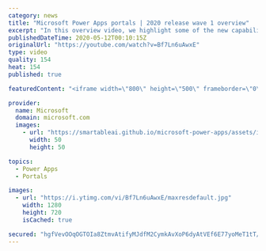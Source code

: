 ```yaml
---
category: news
title: "Microsoft Power Apps portals | 2020 release wave 1 overview"
excerpt: "In this overview video, we highlight some of the new capabilities included in the latest update to Microsoft Power Apps portals.     Here are the capabilities covered:   •    Power BI integration, so you can quickly add Power BI reports, tables, and dashboards to your portals without coding.  •    Themes"
publishedDateTime: 2020-05-12T00:10:15Z
originalUrl: "https://youtube.com/watch?v=Bf7Ln6uAwxE"
type: video
quality: 154
heat: 154
published: true

featuredContent: "<iframe width=\"800\" height=\"500\" frameborder=\"0\" src=\"https://www.youtube.com/embed/Bf7Ln6uAwxE\" allow=\"accelerometer; autoplay; encrypted-media; gyroscope; picture-in-picture\" allowfullscreen></iframe>"

provider:
  name: Microsoft
  domain: microsoft.com
  images:
    - url: "https://smartableai.github.io/microsoft-power-apps/assets/images/organizations/microsoft.com-50x50.jpg"
      width: 50
      height: 50

topics:
  - Power Apps
  - Portals

images:
  - url: "https://i.ytimg.com/vi/Bf7Ln6uAwxE/maxresdefault.jpg"
    width: 1280
    height: 720
    isCached: true

secured: "hgfVevOOqOGTOIa8ZtmvAtifyMJdfM2CymkAvXoP6dyAtVEf6E77yoMeT1tT/D/OGs4Td+gL2pifpnnCpFeYn4wtQP7d4V3mWQzZQ4R2Fyn/6zm7cdWyVYGR6UZUpJ0Oivvz5ZRxOC400/7NfjUPPTeSDD651lraB5XGKwKUrcsYwJaPlwV5qo0vY/GkSBIsPBgripkyDtDdwUsJ+jcW9bTdU2Af5NYOV2o8Fb3dCtsjypJF0nUtmxFwWaz5aB4NyIqeFtmbg069SdoLWpqriJD6sjYJq46Y/dVfBkoikk7PbyDhyjZl+X5Yvoutd8NirWEc1xKrQYs4poEZkqu6cn6VUqblC6QYSLtVgkGQ1w8AFq51xZy/tErqVnZ3zRBoUYuI0mAVdHb+rtkP58fe+p3EzQdo6KDXDdktLllrlq1TmCs9DRHcT6XaxUHHtTBZ;vcStFY5hZLScovWQD1UWWQ=="
---
```


